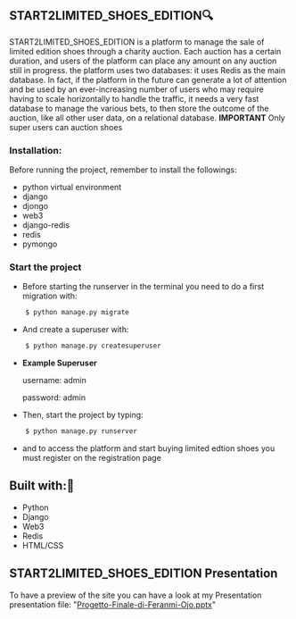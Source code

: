 ## START2LIMITED_SHOES_EDITION🔍
START2LIMITED_SHOES_EDITION is a platform to manage the sale of limited edition shoes through a charity auction.
    Each auction has a certain duration, and users of the platform can place any amount on any auction still in progress.
    the platform uses two databases: it uses Redis as the main database.
    In fact, if the platform in the future can generate a lot of attention and be used by an ever-increasing number of users who may require having to scale horizontally to handle the traffic, it needs a very fast database to manage the various bets, to then store the outcome of the auction,
    like all other user data, on a relational database.
**IMPORTANT**
Only super users can auction shoes

### Installation:
Before running the project, remember to install the followings:

* python virtual environment
* django
* djongo
* web3
* django-redis
* redis
* pymongo
### Start the project

- Before starting the runserver  in the terminal you need to do a first migration with:
```sh
    $ python manage.py migrate
 ```
    
* And create a superuser with: 
```sh
    $ python manage.py createsuperuser
 ```
- **Example Superuser**
 
    username: admin 
    
     password: admin


- Then, start the project by typing:
```sh
    $ python manage.py runserver 
```
   
* and to access the platform and start buying limited edtion shoes you must register on the registration page
## Built with:🔗
* Python
* Django
* Web3
* Redis
* HTML/CSS

## START2LIMITED_SHOES_EDITION Presentation
To have a preview of the site you can have a look at my Presentation
presentation file: "[Progetto-Finale-di-Feranmi-Ojo.pptx]()"


